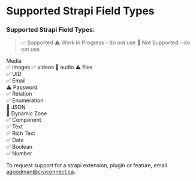 # Supported Strapi Field Types

### Supported Strapi Field Types:

> ✅ Supported
⚠️ Work In Progress - do not use
🚫 Not Supported - do not use
> 

<aside>
Media
<br> 
✅ images
✅ videos
🚫 audio
⚠️ files

</aside>

<aside>
✅ UID

</aside>

<aside>
✅ Email

</aside>

<aside>
⚠️ Password

</aside>

<aside>
✅ Relation

</aside>

<aside>
✅ Enumeration

</aside>

<aside>
🚫 JSON

</aside>

<aside>
🚫 Dynamic Zone

</aside>

<aside>
✅ Component

</aside>

<aside>
✅ Text

</aside>

<aside>
✅ Rich Text

</aside>

<aside>
✅ Date

</aside>

<aside>
✅ Boolean

</aside>

<aside>
✅ Number

</aside>

To request support for a strapi extension, plugin or feature, email [agoodman@civiconnect.ca](mailto:agoodman@civiconnect.ca).